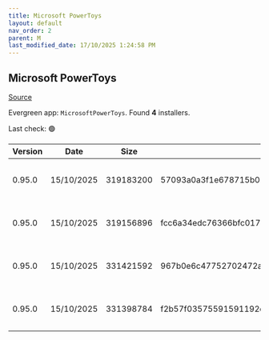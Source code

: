 ```yaml
---
title: Microsoft PowerToys
layout: default
nav_order: 2
parent: M
last_modified_date: 17/10/2025 1:24:58 PM
---
```


## Microsoft PowerToys

[Source](https://github.com/microsoft/PowerToys/)

Evergreen app: `MicrosoftPowerToys`. Found **4** installers.

Last check: 🟢

| Version | Date       | Size      | Sha256                                                           | Architecture | InstallerType | Type | URI                                                                                                                                                                                                          |
| ------- | ---------- | --------- | ---------------------------------------------------------------- | ------------ | ------------- | ---- | ------------------------------------------------------------------------------------------------------------------------------------------------------------------------------------------------------------ |
| 0.95.0  | 15/10/2025 | 319183200 | 57093a0a3f1e678715b0b712e791aa2ef70dd2a9fc9448c3ecc5f8904b31f766 | ARM64        | Default       | exe  | [https://github.com/microsoft/PowerToys/releases/download/v0.95.0/PowerToysSetup-0.95.0-arm64.exe](https://github.com/microsoft/PowerToys/releases/download/v0.95.0/PowerToysSetup-0.95.0-arm64.exe)         |
| 0.95.0  | 15/10/2025 | 319156896 | fcc6a34edc76366bfc01723a1b3b4a68233727f5501308198130feab84cdc533 | ARM64        | User          | exe  | [https://github.com/microsoft/PowerToys/releases/download/v0.95.0/PowerToysUserSetup-0.95.0-arm64.exe](https://github.com/microsoft/PowerToys/releases/download/v0.95.0/PowerToysUserSetup-0.95.0-arm64.exe) |
| 0.95.0  | 15/10/2025 | 331421592 | 967b0e6c47752702472a6c731cd4bb053d9216159a2b6becaa76466f3cd987d8 | x64          | Default       | exe  | [https://github.com/microsoft/PowerToys/releases/download/v0.95.0/PowerToysSetup-0.95.0-x64.exe](https://github.com/microsoft/PowerToys/releases/download/v0.95.0/PowerToysSetup-0.95.0-x64.exe)             |
| 0.95.0  | 15/10/2025 | 331398784 | f2b57f03575591591192dc486162f5fa113079f515a48e9ed6b3e2abe0fe81e3 | x64          | User          | exe  | [https://github.com/microsoft/PowerToys/releases/download/v0.95.0/PowerToysUserSetup-0.95.0-x64.exe](https://github.com/microsoft/PowerToys/releases/download/v0.95.0/PowerToysUserSetup-0.95.0-x64.exe)     |
